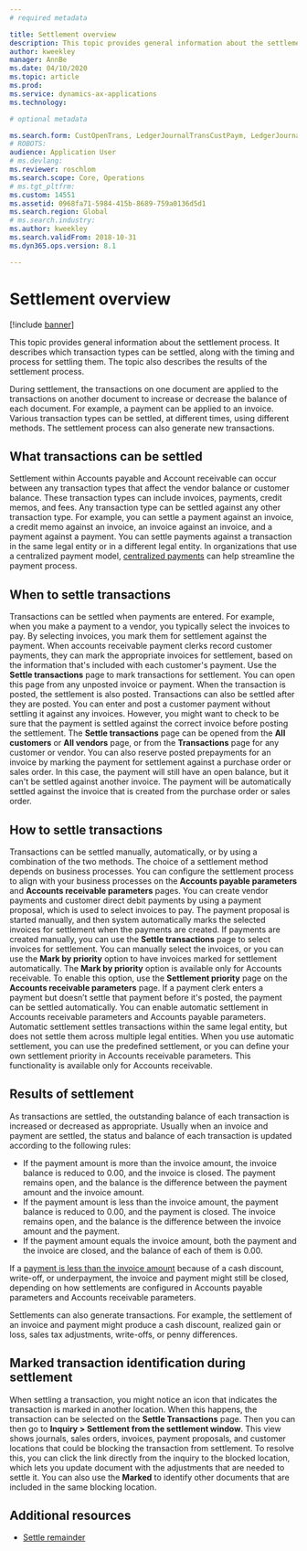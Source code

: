 ```yaml
---
# required metadata

title: Settlement overview
description: This topic provides general information about the settlement process. It describes which transaction types can be settled, along with the timing and process for settling them. The topic also describes the results of the settlement process.
author: kweekley
manager: AnnBe
ms.date: 04/10/2020
ms.topic: article
ms.prod: 
ms.service: dynamics-ax-applications
ms.technology: 

# optional metadata

ms.search.form: CustOpenTrans, LedgerJournalTransCustPaym, LedgerJournalTransVendPaym, VendOpenTrans
# ROBOTS: 
audience: Application User
# ms.devlang: 
ms.reviewer: roschlom
ms.search.scope: Core, Operations
# ms.tgt_pltfrm: 
ms.custom: 14551
ms.assetid: 0968fa71-5984-415b-8689-759a0136d5d1
ms.search.region: Global
# ms.search.industry: 
ms.author: kweekley
ms.search.validFrom: 2018-10-31
ms.dyn365.ops.version: 8.1

---
```


# Settlement overview

[!include [banner](../includes/banner.md)]

This topic provides general information about the settlement process. It describes which transaction types can be settled, along with the timing and process for settling them. The topic also describes the results of the settlement process.

During settlement, the transactions on one document are applied to the transactions on another document to increase or decrease the balance of each document. For example, a payment can be applied to an invoice. Various transaction types can be settled, at different times, using different methods. The settlement process can also generate new transactions.

## What transactions can be settled
Settlement within Accounts payable and Account receivable can occur between any transaction types that affect the vendor balance or customer balance. These transaction types can include invoices, payments, credit memos, and fees. Any transaction type can be settled against any other transaction type. For example, you can settle a payment against an invoice, a credit memo against an invoice, an invoice against an invoice, and a payment against a payment. You can settle payments against a transaction in the same legal entity or in a different legal entity. In organizations that use a centralized payment model, [centralized payments](set-up-centralized-payments.md) can help streamline the payment process.

## When to settle transactions
Transactions can be settled when payments are entered. For example, when you make a payment to a vendor, you typically select the invoices to pay. By selecting invoices, you mark them for settlement against the payment. When accounts receivable payment clerks record customer payments, they can mark the appropriate invoices for settlement, based on the information that's included with each customer's payment. Use the **Settle transactions** page to mark transactions for settlement. You can open this page from any unposted invoice or payment. When the transaction is posted, the settlement is also posted. Transactions can also be settled after they are posted. You can enter and post a customer payment without settling it against any invoices. However, you might want to check to be sure that the payment is settled against the correct invoice before posting the settlement. The **Settle transactions** page can be opened from the **All customers** or **All vendors** page, or from the **Transactions** page for any customer or vendor. You can also reserve posted prepayments for an invoice by marking the payment for settlement against a purchase order or sales order. In this case, the payment will still have an open balance, but it can't be settled against another invoice. The payment will be automatically settled against the invoice that is created from the purchase order or sales order.

## How to settle transactions
Transactions can be settled manually, automatically, or by using a combination of the two methods. The choice of a settlement method depends on business processes. You can configure the settlement process to align with your business processes on the **Accounts payable parameters** and **Accounts receivable parameters** pages. You can create vendor payments and customer direct debit payments by using a payment proposal, which is used to select invoices to pay. The payment proposal is started manually, and then system automatically marks the selected invoices for settlement when the payments are created. If payments are created manually, you can use the **Settle transactions** page to select invoices for settlement. You can manually select the invoices, or you can use the **Mark by priority** option to have invoices marked for settlement automatically. The **Mark by priority** option is available only for Accounts receivable. To enable this option, use the **Settlement priority** page on the **Accounts receivable parameters** page. If a payment clerk enters a payment but doesn’t settle that payment before it's posted, the payment can be settled automatically. You can enable automatic settlement in Accounts receivable parameters and Accounts payable parameters. Automatic settlement settles transactions within the same legal entity, but does not settle them across multiple legal entities. When you use automatic settlement, you can use the predefined settlement, or you can define your own settlement priority in Accounts receivable parameters. This functionality is available only for Accounts receivable.

## Results of settlement
As transactions are settled, the outstanding balance of each transaction is increased or decreased as appropriate. Usually when an invoice and payment are settled, the status and balance of each transaction is updated according to the following rules:

-   If the payment amount is more than the invoice amount, the invoice balance is reduced to 0.00, and the invoice is closed. The payment remains open, and the balance is the difference between the payment amount and the invoice amount.
-   If the payment amount is less than the invoice amount, the payment balance is reduced to 0.00, and the payment is closed. The invoice remains open, and the balance is the difference between the invoice amount and the payment.
-   If the payment amount equals the invoice amount, both the payment and the invoice are closed, and the balance of each of them is 0.00.

If a [payment is less than the invoice amount](../accounts-payable/vendor-payments-partial-amount.md) because of a cash discount, write-off, or underpayment, the invoice and payment might still be closed, depending on how settlements are configured in Accounts payable parameters and Accounts receivable parameters. 

Settlements can also generate transactions. For example, the settlement of an invoice and payment might produce a cash discount, realized gain or loss, sales tax adjustments, write-offs, or penny differences.

## Marked transaction identification during settlement
When settling a transaction, you might notice an icon that indicates the transaction is marked in another location. When this happens, the transaction can be selected on the **Settle Transactions** page. Then you can then go to **Inquiry > Settlement from the settlement window**. This view shows journals, sales orders, invoices, payment proposals, and customer locations that could be blocking the transaction from settlement. To resolve this, you can click the link directly from the inquiry to the blocked location, which lets you update document with the adjustments that are needed to settle it.  You can also use the **Marked** to identify other documents that are included in the same blocking location.

## Additional resources
- [Settle remainder](settle-remainder.md)

